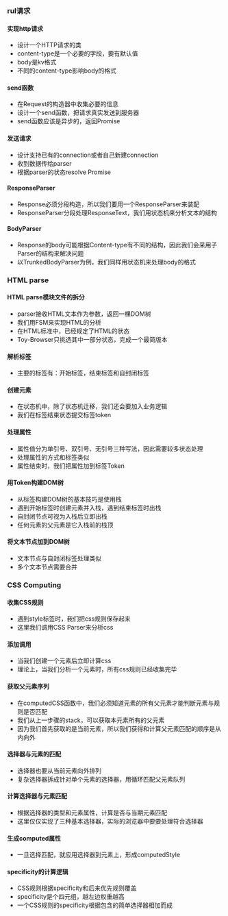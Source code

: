 ### rul请求

#### 实现http请求

* 设计一个HTTP请求的类
* content-type是一个必要的字段，要有默认值
* body是kv格式
* 不同的content-type影响body的格式

#### send函数

* 在Request的构造器中收集必要的信息
* 设计一个send函数，把请求真实发送到服务器
* send函数应该是异步的，返回Promise

#### 发送请求

* 设计支持已有的connection或者自己新建connection
* 收到数据传给parser
* 根据parser的状态resolve Promise

#### ResponseParser

* Response必须分段构造，所以我们要用一个ResponseParser来装配
* ResponseParser分段处理ResponseText，我们用状态机来分析文本的结构

#### BodyParser

* Response的body可能根据Content-type有不同的结构，因此我们会采用子Parser的结构来解决问题
* 以TrunkedBodyParser为例，我们同样用状态机来处理body的格式

### HTML parse

#### HTML parse模块文件的拆分

* parser接收HTML文本作为参数，返回一棵DOM树
* 我们用FSM来实现HTML的分析
* 在HTML标准中，已经规定了HTML的状态
* Toy-Browser只挑选其中一部分状态，完成一个最简版本

#### 解析标签

* 主要的标签有：开始标签，结束标签和自封闭标签

#### 创建元素

* 在状态机中，除了状态机迁移，我们还会要加入业务逻辑
* 我们在标签结束状态提交标签token

#### 处理属性

* 属性值分为单引号、双引号、无引号三种写法，因此需要较多状态处理
* 处理属性的方式和标签类似
* 属性结束时，我们把属性加到标签Token

#### 用Token构建DOM树

* 从标签构建DOM树的基本技巧是使用栈
* 遇到开始标签时创建元素并入栈，遇到结束标签时出栈
* 自封闭节点可视为入栈后立即出栈
* 任何元素的父元素是它入栈前的栈顶

#### 将文本节点加到DOM树

* 文本节点与自封闭标签处理类似
* 多个文本节点需要合并

### CSS Computing

#### 收集CSS规则

* 遇到style标签时，我们把css规则保存起来
* 这里我们调用CSS Parser来分析css

#### 添加调用

* 当我们创建一个元素后立即计算css
* 理论上，当我们分析一个元素时，所有css规则已经收集完毕

#### 获取父元素序列

* 在computedCSS函数中，我们必须知道元素的所有父元素才能判断元素与规则是否匹配
* 我们从上一步骤的stack，可以获取本元素所有的父元素
* 因为我们首先获取的是当前元素，所以我们获得和计算父元素匹配的顺序是从内向外

#### 选择器与元素的匹配

* 选择器也要从当前元素向外排列
* 复杂选择器拆成针对单个元素的选择器，用循环匹配父元素队列

#### 计算选择器与元素匹配

* 根据选择器的类型和元素属性，计算是否与当期元素匹配
* 这里仅仅实现了三种基本选择器，实际的浏览器中要要处理符合选择器

#### 生成computed属性

* 一旦选择匹配，就应用选择器到元素上，形成computedStyle

#### specificity的计算逻辑

* CSS规则根据specificity和后来优先规则覆盖
* specificity是个四元组，越左边权重越高
* 一个CSS规则的specificity根据包含的简单选择器相加而成
